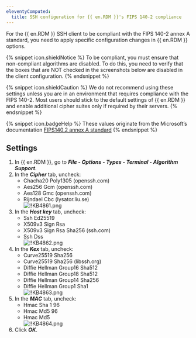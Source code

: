 ```yaml
---
eleventyComputed:
  title: SSH configuration for {{ en.RDM }}'s FIPS 140-2 compliance
---
```

For the {{ en.RDM }} SSH client to be compliant with the FIPS 140-2 annex A standard, you need to apply specific configuration changes in {{ en.RDM }} options.

{% snippet icon.shieldNotice %}
To be compliant, you must ensure that non-compliant algorithms are disabled. To do this, you need to verify that the boxes that are NOT checked in the screenshots below are disabled in the client configuration.
{% endsnippet %}

{% snippet icon.shieldCaution %}
We do not recommend using these settings unless you are in an environment that requires compliance with the FIPS 140-2. Most users should stick to the default settings of {{ en.RDM }} and enable additional cipher suites only if required by their servers.
{% endsnippet %}

{% snippet icon.badgeHelp %}
These values originate from the Microsoft’s documentation [FIPS140.2 annex A standard](https://docs.microsoft.com/en-us/cpp/linux/set-up-fips-compliant-secure-remote-linux-development?view=msvc-160)
{% endsnippet %}

## Settings

1. In {{ en.RDM }}, go to ***File - Options - Types - Terminal - Algorithm Support***.
1. In the ***Cipher*** tab, uncheck:
    * Chacha20 Poly1305 (openssh<area>.com)
    * Aes256 Gcm (openssh<area>.com)
    * Aes128 Gmc (openssh<area>.com)
    * Rijndael Cbc (lysator<area>.liu.se)  
![!!KB4861.png](https://webdevolutions.azureedge.net/docs/en/kb/KB4861.png)
1. In the ***Host key*** tab, uncheck:
    * Ssh Ed25519
    * X509v3 Sign Rsa
    * X509v3 Sign Rsa Sha256 (ssh<area>.com)
    * Ssh Dss  
![!!KB4862.png](https://webdevolutions.azureedge.net/docs/en/kb/KB4862.png)
1. In the ***Kex*** tab, uncheck:
    * Curve25519 Sha256
    * Curve25519 Sha256 (libssh<area>.org)
    * Diffie Hellman Group16 Sha512
    * Diffie Hellman Group18 Sha512
    * Diffie Hellman Group14 Sha256
    * Diffie Hellman Group1 Sha1  
![!!KB4863.png](https://webdevolutions.azureedge.net/docs/en/kb/KB4863.png)
1. In the ***MAC*** tab, uncheck:
    * Hmac Sha 1 96
    * Hmac Md5 96
    * Hmac Md5  
![!!KB4864.png](https://webdevolutions.azureedge.net/docs/en/kb/KB4864.png)
1. Click ***OK***.
